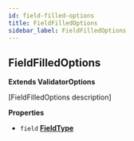 ```yaml
---
id: field-filled-options
title: FieldFilledOptions
sidebar_label: FieldFilledOptions
---
```

## FieldFilledOptions

**Extends ValidatorOptions**

[FieldFilledOptions description]

**Properties**

-   `field` **[FieldType](field-type.md)** 

